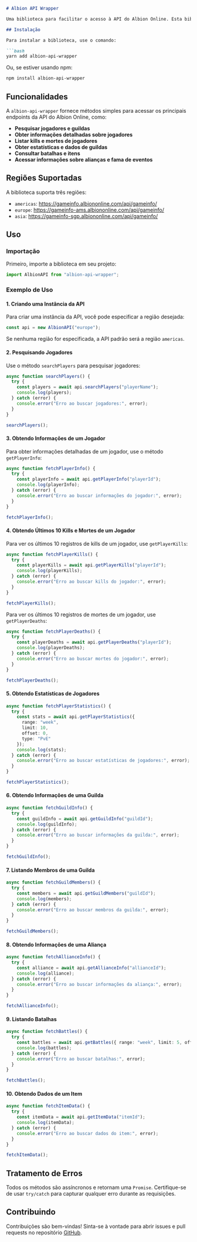 ```markdown
# Albion API Wrapper

Uma biblioteca para facilitar o acesso à API do Albion Online. Esta biblioteca permite que você faça requisições simples para obter informações sobre jogadores, guildas, batalhas, itens e muito mais.

## Instalação

Para instalar a biblioteca, use o comando:

```bash
yarn add albion-api-wrapper
```

Ou, se estiver usando npm:

```bash
npm install albion-api-wrapper
```

## Funcionalidades

A `albion-api-wrapper` fornece métodos simples para acessar os principais endpoints da API do Albion Online, como:

- **Pesquisar jogadores e guildas**
- **Obter informações detalhadas sobre jogadores**
- **Listar kills e mortes de jogadores**
- **Obter estatísticas e dados de guildas**
- **Consultar batalhas e itens**
- **Acessar informações sobre alianças e fama de eventos**

## Regiões Suportadas

A biblioteca suporta três regiões:

- `americas`: https://gameinfo.albiononline.com/api/gameinfo/
- `europe`: https://gameinfo-ams.albiononline.com/api/gameinfo/
- `asia`: https://gameinfo-sgp.albiononline.com/api/gameinfo/

## Uso

### Importação

Primeiro, importe a biblioteca em seu projeto:

```typescript
import AlbionAPI from "albion-api-wrapper";
```

### Exemplo de Uso

#### 1. Criando uma Instância da API

Para criar uma instância da API, você pode especificar a região desejada:

```typescript
const api = new AlbionAPI("europe");
```

Se nenhuma região for especificada, a API padrão será a região `americas`.

#### 2. Pesquisando Jogadores

Use o método `searchPlayers` para pesquisar jogadores:

```typescript
async function searchPlayers() {
  try {
    const players = await api.searchPlayers("playerName");
    console.log(players);
  } catch (error) {
    console.error("Erro ao buscar jogadores:", error);
  }
}

searchPlayers();
```

#### 3. Obtendo Informações de um Jogador

Para obter informações detalhadas de um jogador, use o método `getPlayerInfo`:

```typescript
async function fetchPlayerInfo() {
  try {
    const playerInfo = await api.getPlayerInfo("playerId");
    console.log(playerInfo);
  } catch (error) {
    console.error("Erro ao buscar informações do jogador:", error);
  }
}

fetchPlayerInfo();
```

#### 4. Obtendo Últimos 10 Kills e Mortes de um Jogador

Para ver os últimos 10 registros de kills de um jogador, use `getPlayerKills`:

```typescript
async function fetchPlayerKills() {
  try {
    const playerKills = await api.getPlayerKills("playerId");
    console.log(playerKills);
  } catch (error) {
    console.error("Erro ao buscar kills do jogador:", error);
  }
}

fetchPlayerKills();
```

Para ver os últimos 10 registros de mortes de um jogador, use `getPlayerDeaths`:

```typescript
async function fetchPlayerDeaths() {
  try {
    const playerDeaths = await api.getPlayerDeaths("playerId");
    console.log(playerDeaths);
  } catch (error) {
    console.error("Erro ao buscar mortes do jogador:", error);
  }
}

fetchPlayerDeaths();
```

#### 5. Obtendo Estatísticas de Jogadores

```typescript
async function fetchPlayerStatistics() {
  try {
    const stats = await api.getPlayerStatistics({
      range: "week",
      limit: 10,
      offset: 0,
      type: "PvE"
    });
    console.log(stats);
  } catch (error) {
    console.error("Erro ao buscar estatísticas de jogadores:", error);
  }
}

fetchPlayerStatistics();
```

#### 6. Obtendo Informações de uma Guilda

```typescript
async function fetchGuildInfo() {
  try {
    const guildInfo = await api.getGuildInfo("guildId");
    console.log(guildInfo);
  } catch (error) {
    console.error("Erro ao buscar informações da guilda:", error);
  }
}

fetchGuildInfo();
```

#### 7. Listando Membros de uma Guilda

```typescript
async function fetchGuildMembers() {
  try {
    const members = await api.getGuildMembers("guildId");
    console.log(members);
  } catch (error) {
    console.error("Erro ao buscar membros da guilda:", error);
  }
}

fetchGuildMembers();
```

#### 8. Obtendo Informações de uma Aliança

```typescript
async function fetchAllianceInfo() {
  try {
    const alliance = await api.getAllianceInfo("allianceId");
    console.log(alliance);
  } catch (error) {
    console.error("Erro ao buscar informações da aliança:", error);
  }
}

fetchAllianceInfo();
```

#### 9. Listando Batalhas

```typescript
async function fetchBattles() {
  try {
    const battles = await api.getBattles({ range: "week", limit: 5, offset: 0, sort: "totalFame" });
    console.log(battles);
  } catch (error) {
    console.error("Erro ao buscar batalhas:", error);
  }
}

fetchBattles();
```

#### 10. Obtendo Dados de um Item

```typescript
async function fetchItemData() {
  try {
    const itemData = await api.getItemData("itemId");
    console.log(itemData);
  } catch (error) {
    console.error("Erro ao buscar dados do item:", error);
  }
}

fetchItemData();
```

## Tratamento de Erros

Todos os métodos são assíncronos e retornam uma `Promise`. Certifique-se de usar `try/catch` para capturar qualquer erro durante as requisições.

## Contribuindo

Contribuições são bem-vindas! Sinta-se à vontade para abrir issues e pull requests no repositório [GitHub](https://github.com/gabrielsoaresgsm/albion-api-wrapper).